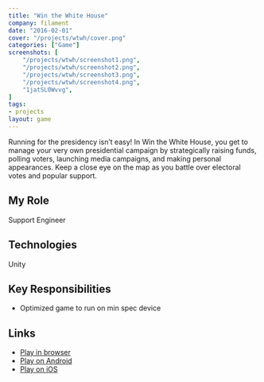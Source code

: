 ```yaml
---
title: "Win the White House"
company: filament
date: "2016-02-01"
cover: "/projects/wtwh/cover.png"
categories: ["Game"]
screenshots: [
    "/projects/wtwh/screenshot1.png",
    "/projects/wtwh/screenshot2.png",
    "/projects/wtwh/screenshot3.png",
    "/projects/wtwh/screenshot4.png",
    "1jatSL0Wvvg",
]
tags:
- projects
layout: game
---
```


Running for the presidency isn’t easy! In Win the White House, you get to manage your very own presidential campaign by strategically raising funds, polling voters, launching media campaigns, and making personal appearances. Keep a close eye on the map as you battle over electoral votes and popular support.

## My Role
Support Engineer

## Technologies
Unity

## Key Responsibilities
* Optimized game to run on min spec device

## Links
* [Play in browser](https://www.icivics.org/games/win-white-house)
* [Play on Android](https://play.google.com/store/apps/details?id=org.icivics.wtwh&hl=en)
* [Play on iOS](https://itunes.apple.com/us/app/win-the-white-house/id1082836132?mt=8)